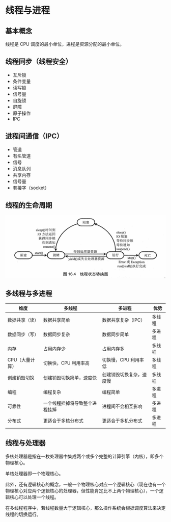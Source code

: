 # 线程与进程

## 基本概念
线程是 CPU 调度的最小单位，进程是资源分配的最小单位。

## 线程同步（线程安全）
* 互斥锁
* 条件变量
* 读写锁
* 信号量
* 自旋锁
* 屏障
* 原子操作
* IPC

## 进程间通信（IPC）
* 管道
* 有名管道
* 信号
* 消息队列
* 共享内存
* 信号量
* 套接字（socket）

## 线程的生命周期
![线程的生命周期](https://raw.githubusercontent.com/adamearthhuang/blog/master/操作系统/线程与进程/01.png)

## 多线程与多进程
| 维度             | 多线程                      | 多进程                 | 优势   |
| ---------------- | -------------------------- | ---------------------- | ------ |
| 数据共享（读）    | 数据共享简单                 | 数据共享复杂（IPC）     | 多线程 |
| 数据同步（写）    | 数据同步复杂                 | 数据同步简单            | 多进程 |
| 内存             | 占用内存少                   | 占用内存多              | 多线程 |
| CPU（大量计算）   | 切换快，CPU 利用率高         | 切换慢，CPU 利用率低     | 多线程 |
| 创建销毁切换      | 创建销毁切换简单，速度快      | 创建销毁切换复杂，速度慢  | 多线程 |
| 编程             | 编程复杂                     | 编程简单                | 多进程 |
| 可靠性           | 一个线程挂掉将导致整个进程挂掉 | 进程间不会相互影响       | 多进程 |
| 分布式           | 更适合于多核分布式            | 更适合于多机分布式       | 多进程 |

## 线程与处理器
多核处理器是指在一枚处理器中集成两个或多个完整的计算引擎（内核），即多个物理核心。

单核处理器即一个物理核心。

此外，还有逻辑核心的概念，一般一个物理核心对应一个逻辑核心（现在也有一个物理核心对应两个逻辑核心的处理器，但性能肯定比不上两个物理核心），一个逻辑核心可以处理一个线程。

在多线程程序中，若线程数量大于逻辑核心，那么操作系统会根据调度算法来决定线程的切换运行。 